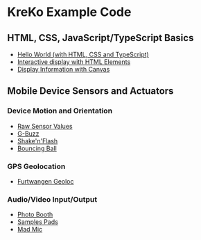 # KreKo Example Code

## HTML, CSS, JavaScript/TypeScript Basics
- [Hello World (with HTML, CSS and TypeScript)](./hello-world)
- [Interactive display with HTML Elements](./display-html-soap-racer)
- [Display Information with Canvas](./display-canvas-drawing)

## Mobile Device Sensors and Actuators

### Device Motion and Orientation
- [Raw Sensor Values](./motion-sensors/)
- [G-Buzz](./g-buzz/)
- [Shake'n'Flash](./shake-n-flash/)
- [Bouncing Ball](./bouncing-ball/)

### GPS Geolocation
- [Furtwangen Geoloc](./furtwangen-geoloc/)

### Audio/Video Input/Output
- [Photo Booth](./photo-booth/)
- [Samples Pads](./sample-pads/)
- [Mad Mic](./mad-mic/)

<!-- ## Client-Server with DB>
<!-- - [HTTP Message Board](./http-message-board/)>
